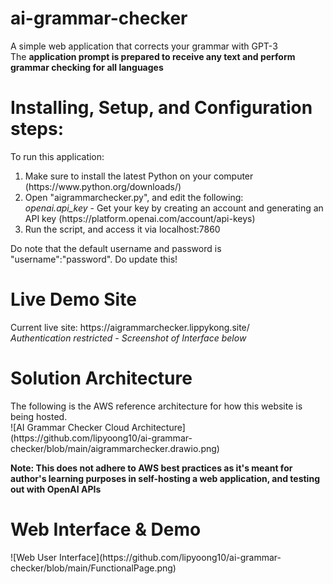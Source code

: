 # ai-grammar-checker
A simple web application that corrects your grammar with GPT-3<br>
The <b>application prompt is prepared to receive any text and perform grammar checking for all languages</b>

<h1>Installing, Setup, and Configuration steps:</h1>
To run this application:
<ol type="1">
   <li>Make sure to install the latest Python on your computer (https://www.python.org/downloads/)</li>
   <li>Open "aigrammarchecker.py", and edit the following:<br>
    <i>openai.api_key</i> - Get your key by creating an account and generating an API key (https://platform.openai.com/account/api-keys)</li>
   <li>Run the script, and access it via localhost:7860</li>
</ol>

Do note that the default username and password is "username":"password". Do update this! 

<h1>Live Demo Site</h1>
Current live site: https://aigrammarchecker.lippykong.site/ <br>
<i>Authentication restricted - Screenshot of Interface below</i>

<h1>Solution Architecture</h1>
The following is the AWS reference architecture for how this website is being hosted.<br>
![AI Grammar Checker Cloud Architecture](https://github.com/lipyoong10/ai-grammar-checker/blob/main/aigrammarchecker.drawio.png)

<b>Note: This does not adhere to AWS best practices as it's meant for author's learning purposes in self-hosting a web application, and testing out with OpenAI APIs</b>


<h1>Web Interface & Demo</h1>
![Web User Interface](https://github.com/lipyoong10/ai-grammar-checker/blob/main/FunctionalPage.png)
